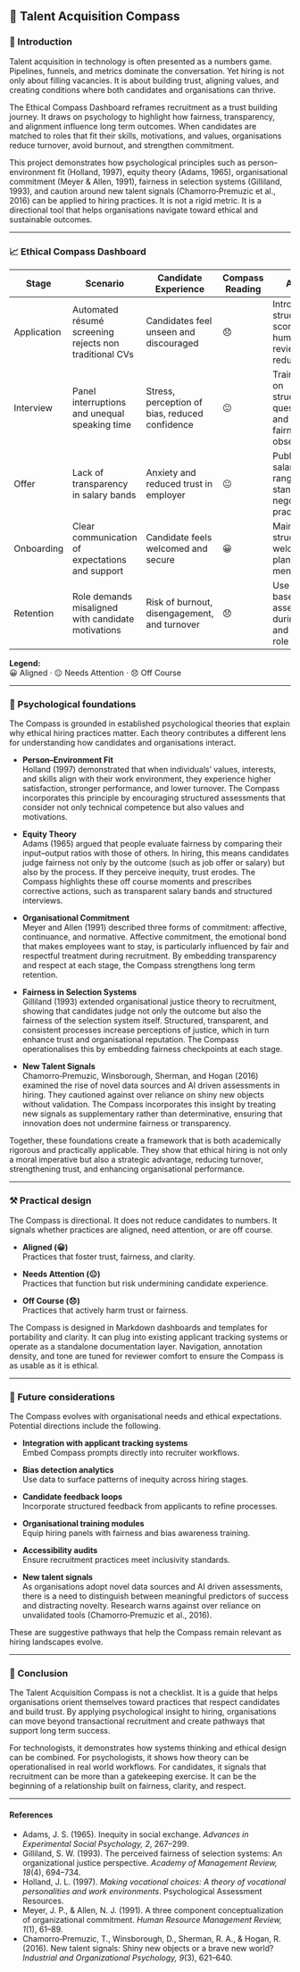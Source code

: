 ## 🧭 Talent Acquisition Compass  

### 🌱 Introduction  
Talent acquisition in technology is often presented as a numbers game. Pipelines, funnels, and metrics dominate the conversation. Yet hiring is not only about filling vacancies. It is about building trust, aligning values, and creating conditions where both candidates and organisations can thrive.  

The Ethical Compass Dashboard reframes recruitment as a trust building journey. It draws on psychology to highlight how fairness, transparency, and alignment influence long term outcomes. When candidates are matched to roles that fit their skills, motivations, and values, organisations reduce turnover, avoid burnout, and strengthen commitment.  

This project demonstrates how psychological principles such as person–environment fit (Holland, 1997), equity theory (Adams, 1965), organisational commitment (Meyer & Allen, 1991), fairness in selection systems (Gilliland, 1993), and caution around new talent signals (Chamorro‑Premuzic et al., 2016) can be applied to hiring practices. It is not a rigid metric. It is a directional tool that helps organisations navigate toward ethical and sustainable outcomes.  

---

### 📈 Ethical Compass Dashboard  

| Stage | Scenario | Candidate Experience | Compass Reading | Action |
|-------|----------|----------------------|-----------------|--------|
| Application | Automated résumé screening rejects non traditional CVs | Candidates feel unseen and discouraged | 😞 | Introduce structured scoring and human review to reduce bias |
| Interview | Panel interruptions and unequal speaking time | Stress, perception of bias, reduced confidence | 😐 | Train panel on structured questioning and add fairness observer |
| Offer | Lack of transparency in salary bands | Anxiety and reduced trust in employer | 😐 | Publish salary ranges and standardise negotiation practices |
| Onboarding | Clear communication of expectations and support | Candidate feels welcomed and secure | 😀 | Maintain structured welcome plan and mentorship |
| Retention | Role demands misaligned with candidate motivations | Risk of burnout, disengagement, and turnover | 😞 | Use values based assessments during hiring and adjust role design |

**Legend:**  
😀 Aligned · 😐 Needs Attention · 😞 Off Course  

---

### 🧩 Psychological foundations  

The Compass is grounded in established psychological theories that explain why ethical hiring practices matter. Each theory contributes a different lens for understanding how candidates and organisations interact.  

- **Person–Environment Fit**  
  Holland (1997) demonstrated that when individuals’ values, interests, and skills align with their work environment, they experience higher satisfaction, stronger performance, and lower turnover. The Compass incorporates this principle by encouraging structured assessments that consider not only technical competence but also values and motivations.  

- **Equity Theory**  
  Adams (1965) argued that people evaluate fairness by comparing their input–output ratios with those of others. In hiring, this means candidates judge fairness not only by the outcome (such as job offer or salary) but also by the process. If they perceive inequity, trust erodes. The Compass highlights these off course moments and prescribes corrective actions, such as transparent salary bands and structured interviews.  

- **Organisational Commitment**  
  Meyer and Allen (1991) described three forms of commitment: affective, continuance, and normative. Affective commitment, the emotional bond that makes employees want to stay, is particularly influenced by fair and respectful treatment during recruitment. By embedding transparency and respect at each stage, the Compass strengthens long term retention.  

- **Fairness in Selection Systems**  
  Gilliland (1993) extended organisational justice theory to recruitment, showing that candidates judge not only the outcome but also the fairness of the selection system itself. Structured, transparent, and consistent processes increase perceptions of justice, which in turn enhance trust and organisational reputation. The Compass operationalises this by embedding fairness checkpoints at each stage.  

- **New Talent Signals**  
  Chamorro‑Premuzic, Winsborough, Sherman, and Hogan (2016) examined the rise of novel data sources and AI driven assessments in hiring. They cautioned against over reliance on shiny new objects without validation. The Compass incorporates this insight by treating new signals as supplementary rather than determinative, ensuring that innovation does not undermine fairness or transparency.  

Together, these foundations create a framework that is both academically rigorous and practically applicable. They show that ethical hiring is not only a moral imperative but also a strategic advantage, reducing turnover, strengthening trust, and enhancing organisational performance.  

---

### ⚒️ Practical design  
The Compass is directional. It does not reduce candidates to numbers. It signals whether practices are aligned, need attention, or are off course.  

- **Aligned (😀)**  
  Practices that foster trust, fairness, and clarity.  

- **Needs Attention (😐)**  
  Practices that function but risk undermining candidate experience.  

- **Off Course (😞)**  
  Practices that actively harm trust or fairness.  

The Compass is designed in Markdown dashboards and templates for portability and clarity. It can plug into existing applicant tracking systems or operate as a standalone documentation layer. Navigation, annotation density, and tone are tuned for reviewer comfort to ensure the Compass is as usable as it is ethical.  

---

### 🌌 Future considerations  
The Compass evolves with organisational needs and ethical expectations. Potential directions include the following.  

- **Integration with applicant tracking systems**  
  Embed Compass prompts directly into recruiter workflows.  

- **Bias detection analytics**  
  Use data to surface patterns of inequity across hiring stages.  

- **Candidate feedback loops**  
  Incorporate structured feedback from applicants to refine processes.  

- **Organisational training modules**  
  Equip hiring panels with fairness and bias awareness training.  

- **Accessibility audits**  
  Ensure recruitment practices meet inclusivity standards.  

- **New talent signals**  
  As organisations adopt novel data sources and AI driven assessments, there is a need to distinguish between meaningful predictors of success and distracting novelty. Research warns against over reliance on unvalidated tools (Chamorro‑Premuzic et al., 2016).  

These are suggestive pathways that help the Compass remain relevant as hiring landscapes evolve.  

---

### 🔑 Conclusion  
The Talent Acquisition Compass is not a checklist. It is a guide that helps organisations orient themselves toward practices that respect candidates and build trust. By applying psychological insight to hiring, organisations can move beyond transactional recruitment and create pathways that support long term success.  

For technologists, it demonstrates how systems thinking and ethical design can be combined. For psychologists, it shows how theory can be operationalised in real world workflows. For candidates, it signals that recruitment can be more than a gatekeeping exercise. It can be the beginning of a relationship built on fairness, clarity, and respect.  

---

#### References  

- Adams, J. S. (1965). Inequity in social exchange. *Advances in Experimental Social Psychology, 2*, 267–299.  
- Gilliland, S. W. (1993). The perceived fairness of selection systems: An organizational justice perspective. *Academy of Management Review, 18*(4), 694–734.  
- Holland, J. L. (1997). *Making vocational choices: A theory of vocational personalities and work environments*. Psychological Assessment Resources.  
- Meyer, J. P., & Allen, N. J. (1991). A three component conceptualization of organizational commitment. *Human Resource Management Review, 1*(1), 61–89.  
- Chamorro‑Premuzic, T., Winsborough, D., Sherman, R. A., & Hogan, R. (2016). New talent signals: Shiny new objects or a brave new world? *Industrial and Organizational Psychology, 9*(3), 621–640.  
